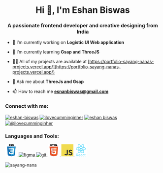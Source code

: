 <h1 align="center">Hi 👋, I'm Eshan Biswas</h1>
<h3 align="center">A passionate frontend developer and creative designing from India</h3>

- 🔭 I’m currently working on **Logistic UI Web application**

- 🌱 I’m currently learning **Gsap and ThreeJS**

- 👨‍💻 All of my projects are available at [https://portfolio-sayang-nanas-projects.vercel.app/](https://portfolio-sayang-nanas-projects.vercel.app/)

- 💬 Ask me about **ThreeJs and Gsap**

- 📫 How to reach me **esnanbiswas@gmail.com**

<h3 align="left">Connect with me:</h3>
<p align="left">
<a href="https://linkedin.com/in/eshan-biswas" target="blank"><img align="center" src="https://raw.githubusercontent.com/rahuldkjain/github-profile-readme-generator/master/src/images/icons/Social/linked-in-alt.svg" alt="eshan-biswas" height="30" width="40" /></a>
<a href="https://instagram.com/ilovecumminginher" target="blank"><img align="center" src="https://raw.githubusercontent.com/rahuldkjain/github-profile-readme-generator/master/src/images/icons/Social/instagram.svg" alt="ilovecumminginher" height="30" width="40" /></a>
<a href="https://dribbble.com/eshan biswas" target="blank"><img align="center" src="https://raw.githubusercontent.com/rahuldkjain/github-profile-readme-generator/master/src/images/icons/Social/dribbble.svg" alt="eshan biswas" height="30" width="40" /></a>
<a href="https://discord.gg/@ilovecumminginher" target="blank"><img align="center" src="https://raw.githubusercontent.com/rahuldkjain/github-profile-readme-generator/master/src/images/icons/Social/discord.svg" alt="@ilovecumminginher" height="30" width="40" /></a>
</p>

<h3 align="left">Languages and Tools:</h3>
<p align="left"> <a href="https://www.w3schools.com/css/" target="_blank" rel="noreferrer"> <img src="https://raw.githubusercontent.com/devicons/devicon/master/icons/css3/css3-original-wordmark.svg" alt="css3" width="40" height="40"/> </a> <a href="https://www.figma.com/" target="_blank" rel="noreferrer"> <img src="https://www.vectorlogo.zone/logos/figma/figma-icon.svg" alt="figma" width="40" height="40"/> </a> <a href="https://git-scm.com/" target="_blank" rel="noreferrer"> <img src="https://www.vectorlogo.zone/logos/git-scm/git-scm-icon.svg" alt="git" width="40" height="40"/> </a> <a href="https://www.w3.org/html/" target="_blank" rel="noreferrer"> <img src="https://raw.githubusercontent.com/devicons/devicon/master/icons/html5/html5-original-wordmark.svg" alt="html5" width="40" height="40"/> </a> <a href="https://developer.mozilla.org/en-US/docs/Web/JavaScript" target="_blank" rel="noreferrer"> <img src="https://raw.githubusercontent.com/devicons/devicon/master/icons/javascript/javascript-original.svg" alt="javascript" width="40" height="40"/> </a> <a href="https://reactjs.org/" target="_blank" rel="noreferrer"> <img src="https://raw.githubusercontent.com/devicons/devicon/master/icons/react/react-original-wordmark.svg" alt="react" width="40" height="40"/> </a> </p>

<p><img align="center" src="https://github-readme-stats.vercel.app/api/top-langs?username=sayang-nana&show_icons=true&locale=en&layout=compact" alt="sayang-nana" /></p>
